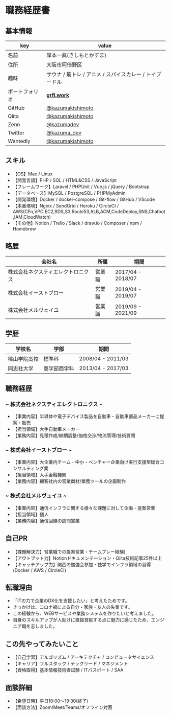 # **職務経歴書**
## **基本情報**
|key|value|
|---|-----|
|名前|岸本一眞(きしもとかずま)|
|住所|大阪市阿倍野区|
|趣味|サウナ / 筋トレ / アニメ / スパイスカレー / トイプードル|
|ポートフォリオ|[**grfl.work**](https://grfl.work)|
|GitHub|[@kazumakishimoto](https://github.com/kazumakishimoto)|
|Qiita|[@kazumakishimoto](https://qiita.com/kazumakishimoto)|
|Zenn|[@kazumadev](https://zenn.dev/kazumadev)|
|Twitter|[@kazuma_dev](https://twitter.com/kazuma_dev)|
|Wantedly|[@kazumakishimoto](https://www.wantedly.com/id/kazumakishimoto)|


## **スキル**
- 【OS】Mac / Linux
- 【開発言語】PHP / SQL / HTML&CSS / JavaScript
- 【フレームワーク】Laravel / PHPUnit / Vue.js / jQuery / Bootstrap
- 【データベース】MySQL / PostgreSQL / PHPMyAdmin
- 【開発環境】Docker / docker-compose / Git-flow / GitHub / VScode
- 【本番環境】Nginx / SendGrid / Heroku / CircleCI / AWS(CFn,VPC,EC2,RDS,S3,Route53,ALB,ACM,CodeDeploy,SNS,Chatbot,IAM,CloudWatch)
- 【その他】Notion / Trello / Slack / draw.io / Composer / npm / Homebrew

## **略歴**
|会社名|所属|期間|
|---|-----|-----|
|株式会社ネクスティエレクトロニクス|営業職|2017/04 - 2018/07|
|株式会社イーストブロー|営業職|2019/04 - 2019/07|
|株式会社メルヴェイユ|営業職|2019/09 - 2021/09|

## **学歴**
|学校名|学部|期間|
|---|-----|-----|
|桃山学院高校|標準科|2008/04 - 2011/03|
|同志社大学|商学部商学科|2013/04 - 2017/03|

<div style="page-break-before:always"></div>

## **職務経歴**
### **~ 株式会社ネクスティエレクトロニクス ~**
- 【事業内容】半導体や電子デバイス製品を自動車・自動車部品メーカーに提案・販売
- 【担当領域】大手自動車メーカー
- 【業務内容】見積作成/納期調整/価格交渉/物流管理/技術質問

### **~ 株式会社イーストブロー ~**
- 【事業内容】大企業内チーム・中小・ベンチャー企業向け実行支援型総合コンサルティング業
- 【担当領域】大手金融機関
- 【業務内容】顧客社内の営業商材/業務ツールの企画制作

### **~ 株式会社メルヴェイユ ~**
- 【事業内容】通信インフラに関する様々な課題に対して企画・提案営業
- 【担当領域】個人
- 【業務内容】通信回線の訪問営業

## **自己PR**
- 【課題解決力】営業職での提案営業・チームプレー経験)
- 【アウトプット力】Notionドキュメンテーション・Qiita技術記事25件以上
- 【キャッチアップ力】関西の勉強会参加・独学でインフラ領域の習得(Docker / AWS / CircleCI)

## **転職理由**
- 「ITの力で企業のDX化を支援したい」と考えたためです。
- きっかけは、コロナ禍による自分・家族・友人の失業です。
- この経験から、WEBサービスや業務システムを作りたいと考えました。
- 自身のスキルアップが人助けに直接貢献する点に魅力に感じたため、エンジニア職を志しました。

## **この先やってみたいこと**
- 【自己学習】アルゴリズム / アーキテクチャ / コンピュータサイエンス
- 【キャリア】フルスタック / テックリード / マネジメント
- 【資格取得】基本情報技術者試験 / ITパスポート / SAA

## **面談詳細**
- 【希望日時】平日10:00～19:30(終了)
- 【面談方法】Zoom/Meet/Teams/オフライン対面
